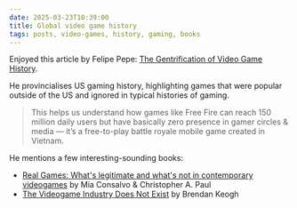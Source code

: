 ```yaml
---
date: 2025-03-23T10:39:00
title: Global video game history
tags: posts, video-games, history, gaming, books
---
```


Enjoyed this article by Felipe Pepe: [The Gentrification of Video Game History](https://felipepepe.medium.com/the-gentrification-of-video-game-history-dfe11f1e08ae).

He provincialises US gaming history, highlighting games that were popular outside of the US and 
ignored in typical histories of gaming. 

> This helps us understand how games like Free Fire can reach 150 million daily users but have basically zero presence 
> in gamer circles & media — it’s a free-to-play battle royale mobile game created in Vietnam.

He mentions a few interesting-sounding books: 
* [Real Games: What's legitimate and what's not in contemporary videogames](https://direct.mit.edu/books/monograph/4527/Real-GamesWhat-s-Legitimate-and-What-s-Not-in) by Mia Consalvo & Christopher A. Paul 
* [The Videogame Industry Does Not Exist](https://direct.mit.edu/books/oa-monograph/5572/The-Videogame-Industry-Does-Not-ExistWhy-We-Should) by Brendan Keogh
